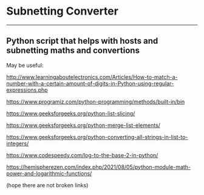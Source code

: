# Subnetting Converter
------------------------------------------------------------------------
Python script that helps with hosts and subnetting maths and convertions
------------------------------------------------------------------------
May be useful:

http://www.learningaboutelectronics.com/Articles/How-to-match-a-number-with-a-certain-amount-of-digits-in-Python-using-regular-expressions.php

https://www.programiz.com/python-programming/methods/built-in/bin

https://www.geeksforgeeks.org/python-list-slicing/

https://www.geeksforgeeks.org/python-merge-list-elements/

https://www.geeksforgeeks.org/python-converting-all-strings-in-list-to-integers/

https://www.codespeedy.com/log-to-the-base-2-in-python/

https://hemispherezen.com/index.php/2021/08/05/python-module-math-power-and-logarithmic-functions/

(hope there are not broken links)
